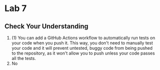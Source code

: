 # Lab 7

## Check Your Understanding
1. (1) You can add a GitHub Actions workflow to automatically run tests on your code when you push it. This way, you don't need to manually test your code and it will prevent untested, buggy code from being pushed to the repository, as it won't allow you to push unless your code passes all the tests.
2. No
